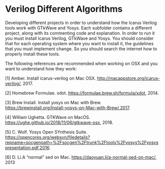 # Verilog Different Algorithms

Developing different projects in order to understand how the Icarus Verilog tools work with GTkWave and Yosys.
Each subfolder contains a different project, along with its commenting code and explanation. In order to run it you must install Icarus Verilog, GTkWave and Yosys. You should consider that for each operating system where you want to install it, the guidelines that you must implement change. So you should search the internet how to properly install these tools.



The following references are recommended when working on OSX and you want to understand how they work:

[1]  Amber. Install icarus-verilog on Mac OSX.  http://macappstore.org/icarus-verilog/, 2017.


[2]  Homebrew Formulae. xdot.  https://formulae.brew.sh/formula/xdot, 2014.


[3]  Brew Install. Install yosys on Mac with Brew. https://brewinstall.org/Install-yosys-on-Mac-with-Brew/,2017.


[4]  William Ughetta. GTKWave on MacOS.  https://ughe.github.io/2018/11/06/gtkwave-osx, 2018.


[5]  C. Wolf. Yosys Open SYnthesis Suite.  https://opencores.org/websvn/filedetails?repname=socgenpath=%2Fsocgen%2Ftrunk%2Ftools%2Fyosys%2Fyosyspresentation.pdf,2016.

[6] D. Li.A “normal” sed on Mac.  https://daoyuan.li/a-normal-sed-on-mac/, 2013


